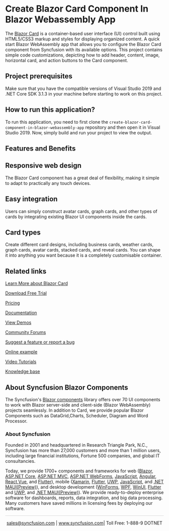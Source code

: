 # Create Blazor Card Component In Blazor Webassembly App
The [Blazor Card](https://www.syncfusion.com/blazor-components/blazor-card?utm_source=github&utm_medium=listing&utm_campaign=blazor-card-github-samples) is a container-based user interface (UI) control built using HTML5/CSS3 markup and styles for displaying organized content. A quick start Blazor WebAssembly app that allows you to configure the Blazor Card component from Syncfusion with its available options. This project contains simple code customizations, depicting how to add header, content, image, horizontal card, and action buttons to the Card component.

## Project prerequisites

Make sure that you have the compatible versions of Visual Studio 2019 and .NET Core SDK 3.1.3 in your machine before starting to work on this project.

## How to run this application?

To run this application, you need to first clone the `create-blazor-card-component-in-blazor-webassembly-app` repository and then open it in Visual Studio 2019. Now, simply build and run your project to view the output.

## Features and Benefits

## Responsive web design

The Blazor Card component has a great deal of flexibility, making it simple to adapt to practically any touch devices.

## Easy integration

Users can simply construct avatar cards, graph cards, and other types of cards by integrating existing Blazor UI components inside the cards.

## Card types

Create different card designs, including business cards, weather cards, graph cards, avatar cards, stacked cards, and reveal cards. You can shape it into anything you want because it is a completely customisable container.

## Related links

[Learn More about Blazor Card](https://www.syncfusion.com/blazor-components/blazor-card?utm_source=github&utm_medium=listing&utm_campaign=blazor-card-github-samples)

[Download Free Trial](https://www.syncfusion.com/downloads/blazor?utm_source=github&utm_medium=listing&utm_campaign=blazor-card-github-samples)

[Pricing](https://www.syncfusion.com/sales/products/blazor?utm_source=github&utm_medium=listing&utm_campaign=blazor-card-github-samples)

[Documentation](https://blazor.syncfusion.com/documentation/card/getting-started?utm_source=github&utm_medium=listing&utm_campaign=blazor-card-github-samples)

[View Demos](https://blazor.syncfusion.com/demos/card/default-functionalities?utm_source=github&utm_medium=listing&utm_campaign=blazor-card-github-samples)

[Community Forums](https://www.syncfusion.com/forums/blazor-components?utm_source=github&utm_medium=listing&utm_campaign=blazor-card-github-samples)

[Suggest a feature or report a bug](https://www.syncfusion.com/feedback/blazor-components?utm_source=github&utm_medium=listing&utm_campaign=blazor-card-github-samples)

[Online example](https://blazor.syncfusion.com/demos/card/default-functionalities?utm_source=github&utm_medium=listing&utm_campaign=blazor-card-github-samples)

[Video Tutorials](https://www.syncfusion.com/tutorial-videos/blazor/card?utm_source=github&utm_medium=listing&utm_campaign=blazor-card-github-samples)

[Knowledge base](https://www.syncfusion.com/kb/blazor-components?utm_source=github&utm_medium=listing&utm_campaign=blazor-card-github-samples)

## About Syncfusion Blazor Components
The Syncfusion's [Blazor components](https://www.syncfusion.com/blazor-components?utm_source=github&utm_medium=listing&utm_campaign=blazor-card-github-samples) library offers over 70 UI components to work with Blazor server-side and client-side (Blazor WebAssembly) projects seamlessly. In addition to Card, we provide popular Blazor Components such as DataGrid,Charts, Scheduler, Diagram and Word Processor.

### About Syncfusion

Founded in 2001 and headquartered in Research Triangle Park, N.C., Syncfusion has more than 27,000 customers and more than 1 million users, including large financial institutions, Fortune 500 companies, and global IT consultancies.
 
Today, we provide 1700+ components and frameworks for web ([Blazor](https://www.syncfusion.com/blazor-components?utm_source=github&utm_medium=listing&utm_campaign=blazor-card-github-samples), [ASP.NET Core](https://www.syncfusion.com/aspnet-core-ui-controls?utm_source=github&utm_medium=listing&utm_campaign=blazor-card-github-samples), [ASP.NET MVC](https://www.syncfusion.com/aspnet-mvc-ui-controls?utm_source=github&utm_medium=listing&utm_campaign=blazor-card-github-samples), [ASP.NET WebForms](https://www.syncfusion.com/jquery/aspnet-webforms-ui-controls?utm_source=github&utm_medium=listing&utm_campaign=blazor-card-github-samples), [JavaScript](https://www.syncfusion.com/javascript-ui-controls?utm_source=github&utm_medium=listing&utm_campaign=blazor-card-github-samples), [Angular](https://www.syncfusion.com/angular-ui-components?utm_source=github&utm_medium=listing&utm_campaign=blazor-card-github-samples), [React](https://www.syncfusion.com/react-ui-components?utm_source=github&utm_medium=listing&utm_campaign=blazor-card-github-samples),[Vue](https://www.syncfusion.com/vue-ui-components?utm_source=github&utm_medium=listing&utm_campaign=blazor-card-github-samples), and [Flutter](https://www.syncfusion.com/flutter-widgets?utm_source=github&utm_medium=listing&utm_campaign=blazor-card-github-samples)), mobile ([Xamarin](https://www.syncfusion.com/xamarin-ui-controls?utm_source=github&utm_medium=listing&utm_campaign=blazor-card-github-samples), [Flutter](https://www.syncfusion.com/flutter-widgets?utm_source=github&utm_medium=listing&utm_campaign=blazor-card-github-samples), [UWP](https://www.syncfusion.com/uwp-ui-controls?utm_source=github&utm_medium=listing&utm_campaign=blazor-card-github-samples), [JavaScript](https://www.syncfusion.com/javascript-ui-controls?utm_source=github&utm_medium=listing&utm_campaign=blazor-card-github-samples), and [.NET MAUI(Preview)](https://www.syncfusion.com/maui-controls?utm_source=github&utm_medium=listing&utm_campaign=blazor-card-github-samples)), and desktop development ([WinForms](https://www.syncfusion.com/winforms-ui-controls?utm_source=github&utm_medium=listing&utm_campaign=blazor-card-github-samples), [WPF](https://www.syncfusion.com/wpf-controls?utm_source=github&utm_medium=listing&utm_campaign=blazor-card-github-samples), [WinUI](https://www.syncfusion.com/winui-controls?utm_source=github&utm_medium=listing&utm_campaign=blazor-card-github-samples), [Flutter](https://www.syncfusion.com/flutter-widgets?utm_source=github&utm_medium=listing&utm_campaign=blazor-card-github-samples) and [UWP](https://www.syncfusion.com/uwp-ui-controls?utm_source=github&utm_medium=listing&utm_campaign=blazor-card-github-samples), and [.NET MAUI(Preview)](https://www.syncfusion.com/maui-controls?utm_source=github&utm_medium=listing&utm_campaign=blazor-card-github-samples)). We provide ready-to-deploy enterprise software for dashboards, reports, data integration, and big data processing. Many customers have saved millions in licensing fees by deploying our software.

<hr style="height:0.3px;border:none;color:lightgrey;background-color:lightgrey;" />

<p align="center">
<a href="mailto:sales@syncfusion.com?Subject=Syncfusion Blazor Card - GitHub" target="_top">sales@syncfusion.com</a> | <a href="https://www.syncfusion.com?utm_source=github&utm_medium=listing&utm_campaign=blazor-card-github-samples">www.syncfusion.com</a>| Toll Free: 1-888-9 DOTNET <br>
</p>

